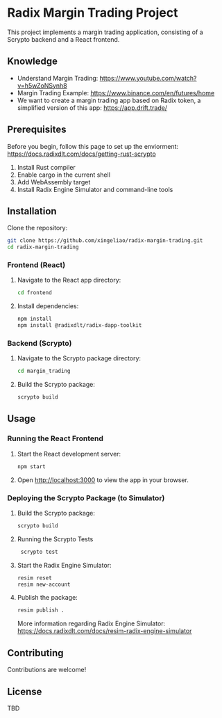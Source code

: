 # Radix Margin Trading Project

This project implements a margin trading application, consisting of a Scrypto backend and a React frontend.

## Knowledge

- Understand Margin Trading: https://www.youtube.com/watch?v=h5wZoNSynh8
- Margin Trading Example: https://www.binance.com/en/futures/home
- We want to create a margin trading app based on Radix token, a simplified version of this app: https://app.drift.trade/

## Prerequisites

Before you begin, follow this page to set up the enviorment:
https://docs.radixdlt.com/docs/getting-rust-scrypto
1. Install Rust compiler
2. Enable cargo in the current shell
3. Add WebAssembly target
4. Install Radix Engine Simulator and command-line tools

## Installation

Clone the repository:

```bash
git clone https://github.com/xingeliao/radix-margin-trading.git
cd radix-margin-trading
```

### Frontend (React)

1. Navigate to the React app directory:
   ```bash
   cd frontend
   ```

2. Install dependencies:
   ```bash
   npm install
   npm install @radixdlt/radix-dapp-toolkit
   ```

### Backend (Scrypto)

1. Navigate to the Scrypto package directory:
   ```bash
   cd margin_trading
   ```

2. Build the Scrypto package:
   ```bash
   scrypto build
   ```

## Usage

### Running the React Frontend

1. Start the React development server:
   ```bash
   npm start
   ```

2. Open [http://localhost:3000](http://localhost:3000) to view the app in your browser.


### Deploying the Scrypto Package (to Simulator)

1. Build the Scrypto package:
   ```bash
   scrypto build
   ```

2. Running the Scrypto Tests

   ```bash
    scrypto test
    ```

3. Start the Radix Engine Simulator:
   ```bash
   resim reset
   resim new-account
   ```

4. Publish the package:
   ```bash
   resim publish .
   ```
   More information regarding Radix Engine Simulator: https://docs.radixdlt.com/docs/resim-radix-engine-simulator

## Contributing

Contributions are welcome!

## License

TBD